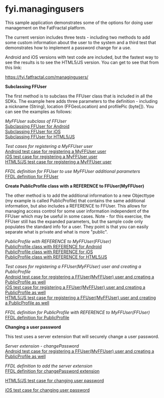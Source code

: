fyi.managingusers
=================

This sample application demonstrates some of the options for doing user management on the FatFractal platform. 

The current version includes three tests - including two methods to add some custom information about the user to the system and a third test that demonstrates how to implement a password change for a use. 

Android and iOS versions with test code are included, but the fastest way to see the results is to see the HTML5/JS version. You can get to see that from this link:

https://fyi.fatfractal.com/managingusers/

<strong>Subclassing FFUser</strong>

The first method is to subclass the FFUser class that is included in all the SDKs. The example here adds three parameters to the definition - including a nickname (String), location (FFGeoLocation) and profilePic (byte[]). You can see the examples as follows:

<em>MyFFUser subclass of FFUser</em><br>
<a href = https://github.com/FatFractal/fyi.managingusers/blob/master/ManagingUsersAndroidApp/src/com/fatfractal/fyi/managingusers/androidapp/model/MyFFUser.java>Subclassing FFUser for Android</a><br>
<a href = https://github.com/FatFractal/fyi.managingusers/blob/master/ManagingUsersIOSApp/ManagingUsersIOSApp/MyFFUser.h>Subclassing FFUser for iOS</a><br>
<a href = https://github.com/FatFractal/fyi.managingusers/blob/master/webapp/js/models.js#lines-1-14>Subclassing FFUser for HTML5/JS</a><br>

<em>Test cases for registering a MyFFUser user</em><br>
<a href = https://github.com/FatFractal/fyi.managingusers/blob/master/ManagingUsersAndroidApp/test/src/com/fatfractal/fyi/managingusers/androidapp/ManagingUsersAndroidAppTests.java#lines->Android test case for registering a MyFFUser user</a><br>
<a href = https://github.com/FatFractal/fyi.managingusers/blob/master/ManagingUsersIOSApp/ManagingUsersIOSAppTests/ManagingUsersIOSAppTests.m#lines-42-92>iOS test case for registering a MyFFUser user</a><br>
<a href = https://github.com/FatFractal/fyi.managingusers/blob/master/webapp/js/ManagingUsersTests.js>HTML5/JS test case for registering a MyFFUser user</a><br>

<em>FFDL definition for FFUser to use MyFFUser additional parameters</em><br>
<a href = https://github.com/FatFractal/fyi.managingusers/blob/master/ff-config/application.ffdl#line-21>FFDL definition for FFUser</a>

<strong>Create PublicProfile class with a REFERENCE to FFUser(MyFFUser)</strong>

The other method is to add the additional information to a new Objecttype (my example is called PublicProfile) that contains the same additional information, but also includes a REFERENCE to FFUser. This allows for managing access control for some user information independent of the FFUser which may be useful in some cases. Note - for this exercise, the FFUser still has the expanded parameters, but the sample code only populates the standard info for a user. They point is that you can easily separate what is private and what is more "public".

<em>PublicProfile with REFERENCE to MyFFUser(FFUser)</em><br>
<a href = https://github.com/FatFractal/fyi.managingusers/blob/master/ManagingUsersAndroidApp/src/com/fatfractal/fyi/managingusers/androidapp/model/PublicProfile.java>PublicProfile class with REFERENCE for Android</a><br>
<a href = https://github.com/FatFractal/fyi.managingusers/blob/master/ManagingUsersIOSApp/ManagingUsersIOSApp/PublicProfile.h>PublicProfile class with REFERENCE for iOS</a><br>
<a href = https://github.com/FatFractal/fyi.managingusers/blob/master/webapp/js/models.js#lines-29-41>PublicProfile class with REFERENCE for HTML5/JS</a><br>

<em>Test cases for registering a FFUser(MyFFUser) user and creating a PublicProfile</em><br>
<a href = https://github.com/FatFractal/fyi.managingusers/blob/master/ManagingUsersAndroidApp/test/src/com/fatfractal/fyi/managingusers/androidapp/ManagingUsersAndroidAppTests.java#lines-152-226>Android test case for registering a FFUser(MyFFUser) user and creating a PublicProfile as well</a><br>
<a href = https://github.com/FatFractal/fyi.managingusers/blob/master/ManagingUsersIOSApp/ManagingUsersIOSAppTests/ManagingUsersIOSAppTests.m#lines-94-129>iOS test case for registering a FFUser(MyFFUser) user and creating a PublicProfile as well</a><br>
<a href = https://github.com/FatFractal/fyi.managingusers/blob/master/webapp/js/ManagingUsersTests.js>HTML5/JS test case for registering a FFUser(MyFFUser) user and creating a PublicProfile as well</a><br>

<em>FFDL definition for PublicProfile with REFERENCE to MyFFUser(FFUser)</em><br>
<a href = https://github.com/FatFractal/fyi.managingusers/blob/master/ff-config/application.ffdl#line-25>FFDL definition for PublicProfile</a>

<strong>Changing a user password</strong>

This test uses a server extension that will securely change a user password. 

<em>Server extension - changePassword</em><br>
<a href = https://github.com/FatFractal/fyi.managingusers/blob/master/ff-scripts/ManagingUsersExtensions.js#L7-38>Android test case for registering a FFUser(MyFFUser) user and creating a PublicProfile as well</a><br>

<em>FFDL definition to add the server extension</em><br>
<a href = https://github.com/FatFractal/fyi.managingusers/blob/master/ff-config/application.ffdl#L44>FFDL definition for changePassword extension</a>

<a href = https://github.com/FatFractal/fyi.managingusers/blob/master/webapp/js/ManagingUsersTests.js#L119-163>HTML5/JS test case for changing user password</a><br>

<a href = https://github.com/FatFractal/fyi.managingusers/blob/master/ManagingUsersIOSApp/ManagingUsersIOSAppTests/ManagingUsersIOSAppTests.m#L123-163>iOS test case for changing user password</a><br>



